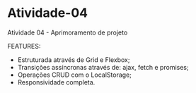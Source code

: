 # Atividade-04
Atividade 04 - Aprimoramento de projeto

FEATURES:

- Estruturada através de Grid e Flexbox;
- Transições assíncronas através de: ajax, fetch e promises;
- Operações CRUD com o LocalStorage;
- Responsividade completa.
